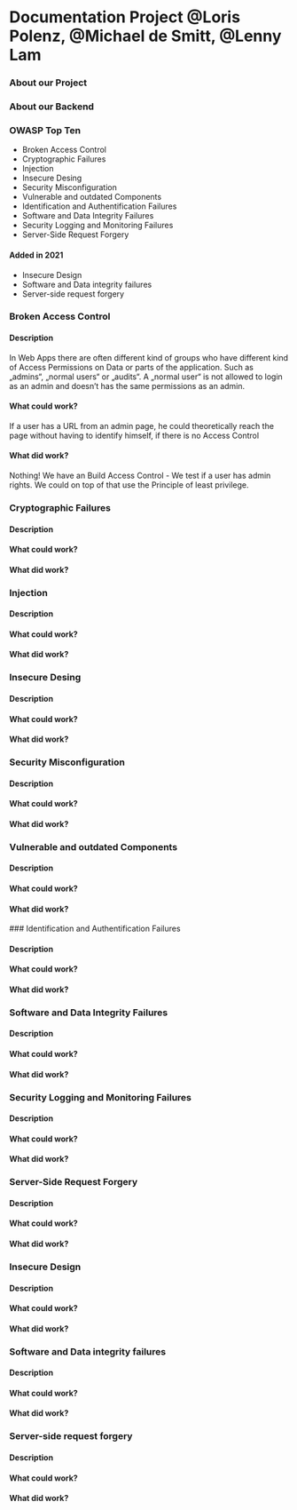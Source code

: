 # Documentation Project @Loris Polenz, @Michael de Smitt, @Lenny Lam


### About our Project


### About our Backend


### OWASP Top Ten
- Broken Access Control
- Cryptographic Failures
- Injection
- Insecure Desing
- Security Misconfiguration
- Vulnerable and outdated Components
- Identification and Authentification Failures
- Software and Data Integrity Failures
- Security Logging and Monitoring Failures
- Server-Side Request Forgery

#### Added in 2021
- Insecure Design
- Software and Data integrity failures
- Server-side request forgery



### Broken Access Control
#### Description
In Web Apps there are often different kind of groups who have different kind of Access Permissions on Data or parts of the application. Such as „admins“, „normal users“ or „audits“.  A „normal user“ is not allowed to login as an admin and doesn’t has the same permissions as an admin.

#### What could work?
If a user has a URL from an admin page, he could theoretically reach the page without having to identify himself, if there is no Access Control
#### What did work?
Nothing! We have an Build Access Control - We test if a user has admin rights. We could on top of that use the Principle of least privilege.

### Cryptographic Failures
#### Description

#### What could work?

#### What did work?

### Injection
#### Description

#### What could work?

#### What did work?

### Insecure Desing
#### Description

#### What could work?

#### What did work?

### Security Misconfiguration
#### Description

#### What could work?

#### What did work?

### Vulnerable and outdated Components
#### Description

#### What could work?

#### What did work?

### Identification and Authentification Failures
#### Description

#### What could work?

#### What did work?

### Software and Data Integrity Failures
#### Description

#### What could work?

#### What did work?

### Security Logging and Monitoring Failures
#### Description

#### What could work?

#### What did work?

### Server-Side Request Forgery
#### Description

#### What could work?

#### What did work?

### Insecure Design
#### Description

#### What could work?

#### What did work?

### Software and Data integrity failures
#### Description

#### What could work?

#### What did work?

### Server-side request forgery
#### Description

#### What could work?

#### What did work?

